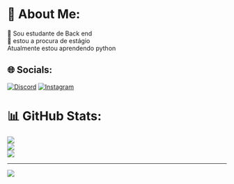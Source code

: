 # 💫 About Me:
🔭 Sou estudante de Back end<br>👯 estou a procura de estágio<br>Atualmente estou aprendendo python


## 🌐 Socials:
[![Discord](https://img.shields.io/badge/Discord-%237289DA.svg?logo=discord&logoColor=white)](https://discord.gg/simao01116) [![Instagram](https://img.shields.io/badge/Instagram-%23E4405F.svg?logo=Instagram&logoColor=white)](https://instagram.com/simaoparente) 
# 📊 GitHub Stats:
![](https://github-readme-stats.vercel.app/api?username=simaoparente01&theme=dracula&hide_border=false&include_all_commits=false&count_private=false)<br/>
![](https://github-readme-streak-stats.herokuapp.com/?user=simaoparente01&theme=dracula&hide_border=false)<br/>
![](https://github-readme-stats.vercel.app/api/top-langs/?username=simaoparente01&theme=dracula&hide_border=false&include_all_commits=false&count_private=false&layout=compact)

---
[![](https://visitcount.itsvg.in/api?id=simaoparente01&icon=0&color=0)](https://visitcount.itsvg.in)

<!-- Proudly created with GPRM ( https://gprm.itsvg.in ) -->
